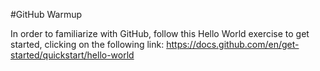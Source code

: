 #GitHub Warmup

In order to familiarize with GitHub, follow this Hello World exercise to get started, clicking on the following link: https://docs.github.com/en/get-started/quickstart/hello-world
